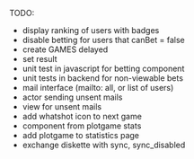 TODO: 
* display ranking of users with badges
* disable betting for users that canBet = false
* create GAMES delayed
* set result
* unit test in javascript for betting component
* unit tests in backend for non-viewable bets
* mail interface (mailto: all, or list of users)
* actor sending unsent mails
* view for unsent mails
* add whatshot icon to next game
* component from plotgame stats
* add plotgame to statistics page
* exchange diskette with sync, sync_disabled 
